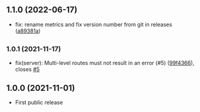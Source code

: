 ## 1.1.0 (2022-06-17)

* fix: rename metrics and fix version number from git in releases ([a89381a](https://github.com/subshell/o-neko-catnip/commit/a89381a))

## <small>1.0.1 (2021-11-17)</small>

* fix(server): Multi-level routes must not result in an error (#5) ([99f4366](https://github.com/subshell/o-neko-catnip/commit/99f4366)), closes [#5](https://github.com/subshell/o-neko-catnip/issues/5)

## 1.0.0 (2021-11-01)

* First public release
